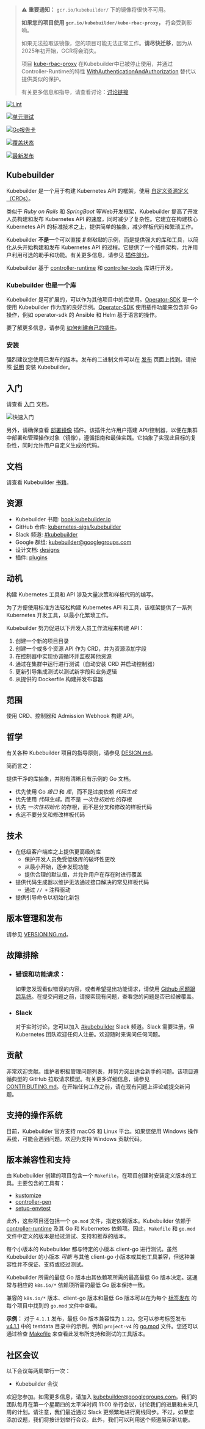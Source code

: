 > ⚠️ **重要通知：** `gcr.io/kubebuilder/` 下的镜像将很快不可用。
>
> **如果您的项目使用 `gcr.io/kubebuilder/kube-rbac-proxy`，** 将会受到影响。
>
> 如果无法拉取该镜像，您的项目可能无法正常工作。**请尽快迁移**，因为从2025年初开始，GCR将会消失。
>
> 项目 [kube-rbac-proxy](https://github.com/brancz/kube-rbac-proxy) 在Kubebuilder中已被停止使用，并通过Controller-Runtime的特性 [WithAuthenticationAndAuthorization](https://pkg.go.dev/sigs.k8s.io/controller-runtime@v0.18.4/pkg/metrics/filters#WithAuthenticationAndAuthorization) 替代以提供类似的保护。
>
> 有关更多信息和指导，请查看讨论：[讨论链接](https://github.com/kubernetes-sigs/kubebuilder/discussions/3907)

[![Lint](https://github.com/kubernetes-sigs/kubebuilder/actions/workflows/lint.yml/badge.svg)](https://github.com/kubernetes-sigs/kubebuilder/actions/workflows/lint.yml)

[![单元测试](https://github.com/kubernetes-sigs/kubebuilder/actions/workflows/unit-tests.yml/badge.svg)](https://github.com/kubernetes-sigs/kubebuilder/actions/workflows/unit-tests.yml)

[![Go报告卡](https://goreportcard.com/badge/sigs.k8s.io/kubebuilder)](https://goreportcard.com/report/sigs.k8s.io/kubebuilder)

[![覆盖状态](https://coveralls.io/repos/github/kubernetes-sigs/kubebuilder/badge.svg?branch=master)](https://coveralls.io/github/kubernetes-sigs/kubebuilder?branch=master)

[![最新发布](https://badgen.net/github/release/kubernetes-sigs/kubebuilder)](https://github.com/kubernetes-sigs/kubebuilder/releases)

## Kubebuilder

Kubebuilder 是一个用于构建 Kubernetes API 的框架，使用 [自定义资源定义（CRDs）](https://kubernetes.io/docs/tasks/access-kubernetes-api/extend-api-custom-resource-definitions)。

类似于 *Ruby on Rails* 和 *SpringBoot* 等Web开发框架，Kubebuilder 提高了开发人员构建和发布 Kubernetes API 的速度，同时减少了复杂性。它建立在构建核心 Kubernetes API 的标准技术之上，提供简单的抽象，减少样板代码和繁琐工作。

Kubebuilder **不是**一个可以直接*复制粘贴*的示例，而是提供强大的库和工具，以简化从头开始构建和发布 Kubernetes API 的过程。它提供了一个插件架构，允许用户利用可选的助手和功能。有关更多信息，请参见 [插件部分][plugin-section]。

Kubebuilder 基于 [controller-runtime][controller-runtime] 和 [controller-tools][controller-tools] 库进行开发。

### Kubebuilder 也是一个库

Kubebuilder 是可扩展的，可以作为其他项目中的库使用。[Operator-SDK][operator-sdk] 是一个使用 Kubebuilder 作为库的良好示例。[Operator-SDK][operator-sdk] 使用插件功能来包含非 Go 操作，例如 operator-sdk 的 Ansible 和 Helm 基于语言的操作。

要了解更多信息，请参见 [如何创建自己的插件][your-own-plugins]。

### 安装

强烈建议您使用已发布的版本。发布的二进制文件可以在 [发布](https://github.com/kubernetes-sigs/kubebuilder/releases) 页面上找到。请按照 [说明](https://book.kubebuilder.io/quick-start.html#installation) 安装 Kubebuilder。

## 入门

请查看 [入门](https://book.kubebuilder.io/quick-start.html) 文档。

![快速入门](docs/gif/kb-demo.v3.11.1.svg)

另外，请确保查看 [部署镜像](./docs/book/src/plugins/available/deploy-image-plugin-v1-alpha.md) 插件。该插件允许用户搭建 API/控制器，以便在集群中部署和管理操作对象（镜像），遵循指南和最佳实践。它抽象了实现此目标的复杂性，同时允许用户自定义生成的代码。

## 文档

请查看 Kubebuilder [书籍](https://book.kubebuilder.io)。

## 资源

- Kubebuilder 书籍: [book.kubebuilder.io](https://book.kubebuilder.io)
- GitHub 仓库: [kubernetes-sigs/kubebuilder](https://github.com/kubernetes-sigs/kubebuilder)
- Slack 频道: [#kubebuilder](https://kubernetes.slack.com/messages/#kubebuilder)
- Google 群组: [kubebuilder@googlegroups.com](https://groups.google.com/forum/#!forum/kubebuilder)
- 设计文档: [designs](designs/)
- 插件: [plugins][plugin-section]

## 动机

构建 Kubernetes 工具和 API 涉及大量决策和样板代码的编写。

为了方便使用标准方法轻松构建 Kubernetes API 和工具，该框架提供了一系列 Kubernetes 开发工具，以最小化繁琐工作。

Kubebuilder 努力促进以下开发人员工作流程来构建 API：

1. 创建一个新的项目目录
2. 创建一个或多个资源 API 作为 CRD，并为资源添加字段
3. 在控制器中实现协调循环并监视其他资源
4. 通过在集群中运行进行测试（自动安装 CRD 并启动控制器）
5. 更新引导集成测试以测试新字段和业务逻辑
6. 从提供的 Dockerfile 构建并发布容器

## 范围

使用 CRD、控制器和 Admission Webhook 构建 API。

## 哲学

有关各种 Kubebuilder 项目的指导原则，请参见 [DESIGN.md](DESIGN.md)。

简而言之：

提供干净的库抽象，并附有清晰且有示例的 Go 文档。

- 优先使用 Go *接口* 和 *库*，而不是过度依赖 *代码生成*
- 优先使用 *代码生成*，而不是 *一次性初始化* 的存根
- 优先 *一次性初始化* 的存根，而不是分叉和修改的样板代码
- 永远不要分叉和修改样板代码

## 技术

- 在低级客户端库之上提供更高级的库
  - 保护开发人员免受低级库的破坏性更改
  - 从最小开始，逐步发现功能
  - 提供合理的默认值，并允许用户在存在时进行覆盖
- 提供代码生成器以维护无法通过接口解决的常见样板代码
  - 通过 `// +` 注释驱动
- 提供引导命令以初始化新包

## 版本管理和发布

请参见 [VERSIONING.md](VERSIONING.md)。

## 故障排除

- ### 错误和功能请求：
  如果您发现看似错误的内容，或者希望提出功能请求，请使用 [Github 问题跟踪系统](https://github.com/kubernetes-sigs/kubebuilder/issues)。在提交问题之前，请搜索现有问题，查看您的问题是否已经被覆盖。

- ### Slack
  对于实时讨论，您可以加入 [#kubebuilder](https://slack.k8s.io/#kubebuilder) Slack 频道。Slack 需要注册，但 Kubernetes 团队欢迎任何人注册。欢迎随时来询问任何问题。

## 贡献

非常欢迎贡献。维护者积极管理问题列表，并努力突出适合新手的问题。该项目遵循典型的 GitHub 拉取请求模型。有关更多详细信息，请参见 [CONTRIBUTING.md](CONTRIBUTING.md)。在开始任何工作之前，请在现有问题上评论或提交新问题。

## 支持的操作系统

目前，Kubebuilder 官方支持 macOS 和 Linux 平台。如果您使用 Windows 操作系统，可能会遇到问题。欢迎为支持 Windows 贡献代码。

## 版本兼容性和支持

由 Kubebuilder 创建的项目包含一个 `Makefile`，在项目创建时安装定义版本的工具。主要包含的工具有：

- [kustomize](https://github.com/kubernetes-sigs/kustomize)
- [controller-gen](https://github.com/kubernetes-sigs/controller-tools)
- [setup-envtest](https://github.com/kubernetes-sigs/controller-runtime/tree/main/tools/setup-envtest)

此外，这些项目还包括一个 `go.mod` 文件，指定依赖版本。Kubebuilder 依赖于 [controller-runtime](https://github.com/kubernetes-sigs/controller-runtime) 及其 Go 和 Kubernetes 依赖项。因此，`Makefile` 和 `go.mod` 文件中定义的版本是经过测试、支持和推荐的版本。

每个小版本的 Kubebuilder 都与特定的小版本 client-go 进行测试。虽然 Kubebuilder 的小版本 *可能* 与其他 client-go 小版本或其他工具兼容，但这种兼容性并不保证、支持或经过测试。

Kubebuilder 所需的最低 Go 版本由其依赖项所需的最高最低 Go 版本决定。这通常与相应的 `k8s.io/*` 依赖项所需的最低 Go 版本保持一致。

兼容的 `k8s.io/*` 版本、client-go 版本和最低 Go 版本可以在为每个 [标签发布](https://github.com/kubernetes-sigs/kubebuilder/tags) 的每个项目中找到的 `go.mod` 文件中查看。

**示例：** 对于 `4.1.1` 发布，最低 Go 版本兼容性为 `1.22`。您可以参考标签发布 [v4.1.1](https://github.com/kubernetes-sigs/kubebuilder/tree/v4.1.1/testdata) 中的 testdata 目录中的示例，例如 `project-v4` 的 [go.mod](https://github.com/kubernetes-sigs/kubebuilder/blob/v4.1.1/testdata/project-v4/go.mod#L3) 文件。您还可以通过检查 [Makefile](https://github.com/kubernetes-sigs/kubebuilder/blob/v4.1.1/testdata/project-v4/Makefile#L160-L165) 来查看此发布所支持和测试的工具版本。

## 社区会议

以下会议每两周举行一次：

- Kubebuilder 会议

欢迎您参加。如需更多信息，请加入 [kubebuilder@googlegroups.com](https://groups.google.com/g/kubebuilder)。我们的团队每月在第一个星期四的太平洋时间 11:00 举行会议，讨论我们的进展和未来几周的计划。请注意，我们最近通过 Slack 更频繁地进行离线同步。不过，如果您添加议题，我们将按计划举行会议。此外，我们可以利用这个频道展示新功能。

[operator-sdk]: https://github.com/operator-framework/operator-sdk  
[plugin-section]: https://book.kubebuilder.io/plugins/plugins.html  
[controller-runtime]: https://github.com/kubernetes-sigs/controller-runtime  
[your-own-plugins]: https://book.kubebuilder.io/plugins/extending  
[controller-tools]: https://github.com/kubernetes-sigs/controller-tools  